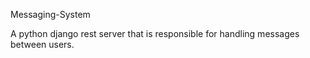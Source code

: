 Messaging-System

A python django rest server that is responsible for handling messages between users.
